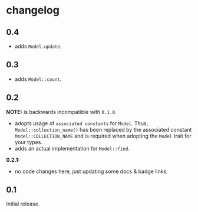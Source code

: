 changelog
=========

## 0.4
- adds `Model.update`.

## 0.3
- adds `Model::count`.

## 0.2
**NOTE:** is backwards incompatible with `0.1.0`.
- adopts usage of `associated constants` for `Model`. Thus, `Model::collection_name()` has been replaced by the associated constant `Model::COLLECTION_NAME` and is required when adopting the `Model` trait for your types.
- adds an actual implementation for `Model::find`.

**0.2.1:**
- no code changes here, just updating some docs & badge links.

## 0.1
Initial release.
